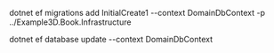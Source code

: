 ﻿dotnet ef migrations add InitialCreate1 --context DomainDbContext -p ../Example3D.Book.Infrastructure

dotnet ef database update --context DomainDbContext
